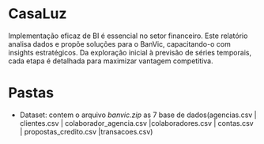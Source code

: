 # CasaLuz
 Implementação eficaz de BI é essencial no setor financeiro. Este relatório analisa dados e propõe soluções para o BanVic, capacitando-o com insights estratégicos. Da exploração inicial à previsão de séries temporais, cada etapa é detalhada para maximizar vantagem competitiva.

# Pastas

- Dataset: contem o arquivo *banvic.zip* as 7 base de dados(agencias.csv | clientes.csv | colaborador_agencia.csv |colaboradores.csv | contas.csv |
propostas_credito.csv |transacoes.csv)
